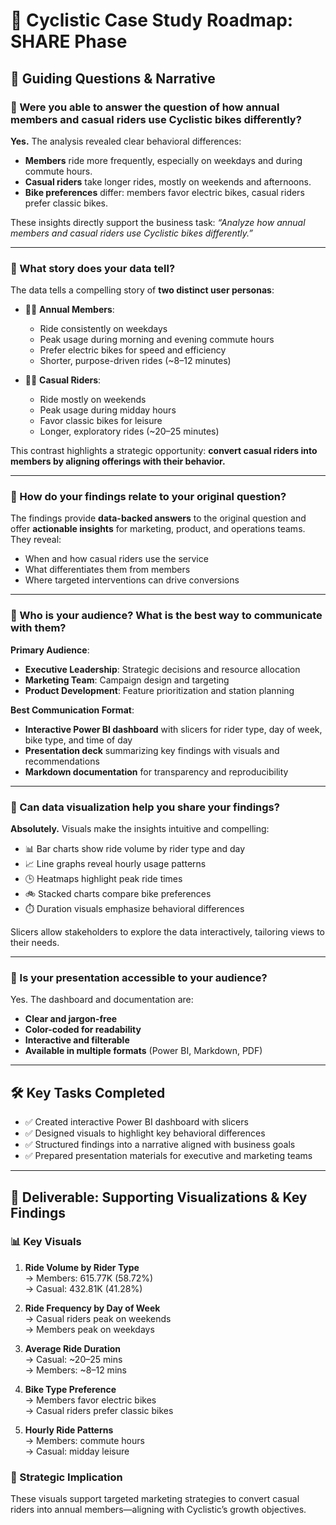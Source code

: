 # 📢 Cyclistic Case Study Roadmap: SHARE Phase

## 🧠 Guiding Questions & Narrative

### 🔹 Were you able to answer the question of how annual members and casual riders use Cyclistic bikes differently?

**Yes.** The analysis revealed clear behavioral differences:

- **Members** ride more frequently, especially on weekdays and during commute hours.
- **Casual riders** take longer rides, mostly on weekends and afternoons.
- **Bike preferences** differ: members favor electric bikes, casual riders prefer classic bikes.

These insights directly support the business task: _“Analyze how annual members and casual riders use Cyclistic bikes differently.”_

---

### 🔹 What story does your data tell?

The data tells a compelling story of **two distinct user personas**:

- 🧑‍💼 **Annual Members**:  
  - Ride consistently on weekdays  
  - Peak usage during morning and evening commute hours  
  - Prefer electric bikes for speed and efficiency  
  - Shorter, purpose-driven rides (~8–12 minutes)

- 🧑‍🎤 **Casual Riders**:  
  - Ride mostly on weekends  
  - Peak usage during midday hours  
  - Favor classic bikes for leisure  
  - Longer, exploratory rides (~20–25 minutes)

This contrast highlights a strategic opportunity: **convert casual riders into members by aligning offerings with their behavior.**

---

### 🔹 How do your findings relate to your original question?

The findings provide **data-backed answers** to the original question and offer **actionable insights** for marketing, product, and operations teams. They reveal:

- When and how casual riders use the service
- What differentiates them from members
- Where targeted interventions can drive conversions

---

### 🔹 Who is your audience? What is the best way to communicate with them?

**Primary Audience**:

- **Executive Leadership**: Strategic decisions and resource allocation
- **Marketing Team**: Campaign design and targeting
- **Product Development**: Feature prioritization and station planning

**Best Communication Format**:

- **Interactive Power BI dashboard** with slicers for rider type, day of week, bike type, and time of day
- **Presentation deck** summarizing key findings with visuals and recommendations
- **Markdown documentation** for transparency and reproducibility

---

### 🔹 Can data visualization help you share your findings?

**Absolutely.** Visuals make the insights intuitive and compelling:

- 📊 Bar charts show ride volume by rider type and day
- 📈 Line graphs reveal hourly usage patterns
- 🕒 Heatmaps highlight peak ride times
- 🚲 Stacked charts compare bike preferences
- ⏱️ Duration visuals emphasize behavioral differences

Slicers allow stakeholders to explore the data interactively, tailoring views to their needs.

---

### 🔹 Is your presentation accessible to your audience?

Yes. The dashboard and documentation are:

- **Clear and jargon-free**
- **Color-coded for readability**
- **Interactive and filterable**
- **Available in multiple formats** (Power BI, Markdown, PDF)

---

## 🛠️ Key Tasks Completed

- ✅ Created interactive Power BI dashboard with slicers
- ✅ Designed visuals to highlight key behavioral differences
- ✅ Structured findings into a narrative aligned with business goals
- ✅ Prepared presentation materials for executive and marketing teams

---

## 📌 Deliverable: Supporting Visualizations & Key Findings

### 📊 Key Visuals

1. **Ride Volume by Rider Type**  
   → Members: 615.77K (58.72%)  
   → Casual: 432.81K (41.28%)

2. **Ride Frequency by Day of Week**  
   → Casual riders peak on weekends  
   → Members peak on weekdays

3. **Average Ride Duration**  
   → Casual: ~20–25 mins  
   → Members: ~8–12 mins

4. **Bike Type Preference**  
   → Members favor electric bikes  
   → Casual riders prefer classic bikes

5. **Hourly Ride Patterns**  
   → Members: commute hours  
   → Casual: midday leisure

### 🎯 Strategic Implication

These visuals support targeted marketing strategies to convert casual riders into annual members—aligning with Cyclistic’s growth objectives.
